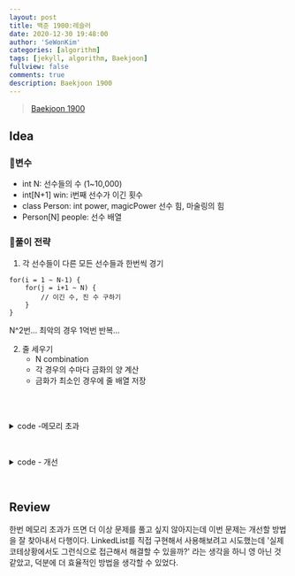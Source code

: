 ```yaml
---
layout: post
title: 백준 1900:레슬러
date: 2020-12-30 19:48:00
author: 'SeWonKim'
categories: [algorithm]
tags: [jekyll, algorithm, Baekjoon]
fullview: false
comments: true
description: Baekjoon 1900
---
```


> [Baekjoon 1900](https://www.acmicpc.net/problem/1900)

## Idea

### 🥚변수

- int N: 선수들의 수 (1~10,000)
- int[N+1] win: i번째 선수가 이긴 횟수
- class Person: int power, magicPower 선수 힘, 마술링의 힘
- Person[N] people: 선수 배열


### 🍳풀이 전략

1. 각 선수들이 다른 모든 선수들과 한번씩 경기
   
```
for(i = 1 ~ N-1) {
    for(j = i+1 ~ N) {
        // 이긴 수, 진 수 구하기
    }
}
```

N^2번... 최악의 경우 1억번 반복...

2. 줄 세우기
    - N combination
    - 각 경우의 수마다 금화의 양 계산
    - 금화가 최소인 경우에 줄 배열 저장

&nbsp;  
&nbsp;


<details>
<summary>code -메모리 초과</summary>
<div markdown="1">

- 대결하면서 패배한 사람을 winList에 넣기보다 나보다 앞에 위치시키면 계산을 줄일 수 있지 않을까?
- 값을 중간에 삽입/삭제 하는 경우 어떤 자료구조를 사용하는게 좋을까? LinkedList?
- 굳이 winList를 생성하지 않고, **win 한 횟수를 기준으로 내림차순 정렬** 시키면 금화가 최소가 될 수 있다!
 
```java
import java.io.*;
import java.util.*;

public class Main {
    public static class Person {
        int num, power, magicPower;
        ArrayList<Integer> winList = new ArrayList<Integer>();

        public Person(int num, int power, int magicPower) {
            this.num = num;
            this.power = power;
            this.magicPower = magicPower;
        }
    }

    static int gold = Integer.MAX_VALUE;
    static int[] win, list;
    static Person[] people;
    public static void main(String[] args) throws Exception {
        BufferedReader br = new BufferedReader(new InputStreamReader(System.in));
        int N = Integer.parseInt(br.readLine());
        list = new int[N];
        win = new int[N+1];
        people = new Person[N];

        // input
        StringTokenizer st = null;
        for (int i = 0; i < N; i++) {
            st = new StringTokenizer(br.readLine(), " ");
            people[i] = new Person(i+1, Integer.parseInt(st.nextToken()), Integer.parseInt(st.nextToken()));
        }

        // 1. 대결
       for (int i = 0; i < N-1; i++) {
           for (int j = i+1; j < N; j++) {
               int a = people[i].power + people[j].power * people[i].magicPower;
               int b = people[j].power + people[i].power * people[j].magicPower;

               if(a > b) {
                   win[people[i].num]++;
                   people[i].winList.add(people[j].num);
               }
               else {
                   win[people[j].num]++;
                   people[j].winList.add(people[i].num);
               }
           }
       }

       // 2. 줄세우기
        boolean[] visit = new boolean[N+1];
        int[] comb = new int[N];
        go(N, 0, visit, comb);

        for (int i = 0; i < N; i++) {
            System.out.println(list[i]);
        }
    }

    private static void go(int n, int cnt, boolean[] visit, int[] comb) {
        if(cnt == n) {
            int sum = 0;
            for (int i = 0; i < n; i++) {
                Person now = null;
                for (int k = 0; k < n; k++) {
                    if(people[k].num == comb[i])    now = people[k];
                }
                sum += win[now.num];

                for (int j = 0; j < i; j++) {
                    for (int k = 0; k < now.winList.size(); k++) {
                        if(now.winList.get(k) == comb[j]) {
                            sum++;
                            break;
                        }
                    }
                }
            }
            
            if(sum < gold) {
                gold = sum;
                for (int i = 0; i < n; i++) {
                    list[i] = comb[i];
                }
            }
            return;
        }

        for (int i = 1; i <= n; i++) {
            if(!visit[i]) {
                visit[i] = true;
                comb[cnt] = i;
                go(n, cnt+1, visit, comb);
                visit[i] = false;
            }
        }
    }
}

```

</div>
</details>

&nbsp;


<details>
<summary>code - 개선</summary>
<div markdown="1">

```java
import java.io.*;
import java.util.*;

public class Main {

    public static class Person {
        int num, power, magicPower, winCount;

        public Person(int num, int power, int magicPower) {
            this.num = num;
            this.power = power;
            this.magicPower = magicPower;
        }
    }

    static Person[] people;
    public static void main(String[] args) throws Exception {
        BufferedReader br = new BufferedReader(new InputStreamReader(System.in));

        int N = Integer.parseInt(br.readLine());
        people = new Person[N];

        // input
        StringTokenizer st = null;
        for (int i = 0; i < N; i++) {
            st = new StringTokenizer(br.readLine(), " ");
            people[i] = new Person(i+1, Integer.parseInt(st.nextToken()), Integer.parseInt(st.nextToken()));
        }

        for (int i = 0; i < N-1; i++) {
           for (int j = i+1; j < N; j++) {
               fight(people[i], people[j]);
           }
        }

        Arrays.sort(people, new Comparator<Person>() {
            @Override
            public int compare(Person o1, Person o2) {
                return o2.winCount-o1.winCount;
            }
        });

        for (int i = 0; i < N; i++) {
            System.out.println(people[i].num);
        }
    }

    private static void fight(Person A, Person B) {
        int powerA = A.power + B.power * A.magicPower;
        int powerB = B.power + A.power * B.magicPower;

        if(powerA > powerB) {
            A.winCount++;
        }
        else {
            B.winCount++;
        }
    }
}
```

</div>
</details>

&nbsp;

## Review

한번 메모리 초과가 뜨면 더 이상 문제를 풀고 싶지 않아지는데 이번 문제는 개선할 방법을 잘 찾아내서 다행이다. 
LinkedList를 직접 구현해서 사용해보려고 시도했는데 '실제 코테상황에서도 그런식으로 접근해서 해결할 수 있을까?' 라는 생각을 하니 영 아닌 것 같았고, 덕분에 더 효율적인 방법을 생각할 수 있었다.

&nbsp;  
&nbsp;
